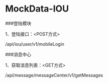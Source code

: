 # MockData-IOU

###登陆模块

1、登陆接口：<POST方式>

/api/iou/user/v1/mobileLogin


###消息中心

1、获取消息列表：<GET方式>

/api/message/messageCenter/v1/getMessages
